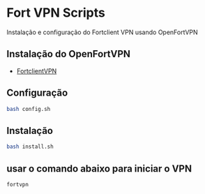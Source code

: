 # Fort VPN Scripts

Instalação e configuração do Fortclient VPN usando OpenFortVPN

## Instalação do OpenFortVPN

- [FortclientVPN](https://github.com/gabrielDpadua21/openfortivpn)


## Configuração

```bash
bash config.sh
```

## Instalação

```bash
bash install.sh
```

## usar o comando abaixo para iniciar o VPN

```bash
fortvpn
```


